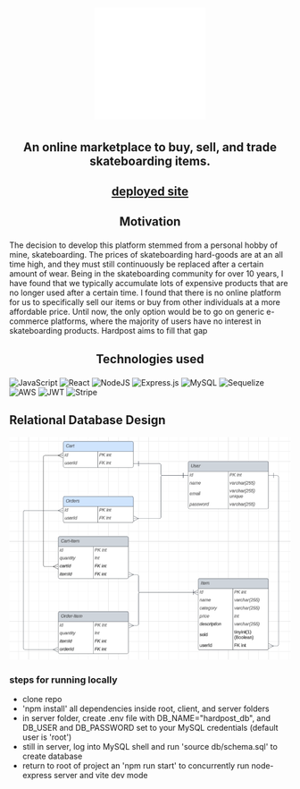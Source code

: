 # <p align="center">[<img style="height: 200px; width: 200px;" src="./client/src/images/Hardpost-logos_transparent.png">](https://hardpost-f79ecee5b44d.herokuapp.com/)</p>

## <h2 align="center"> An online marketplace to buy, sell, and trade skateboarding items. </h2>

## <p align="center"> [deployed site](https://hardpost-f79ecee5b44d.herokuapp.com/) </p>

## <p align="center">Motivation

The decision to develop this platform stemmed from a personal hobby of mine, skateboarding. The prices of skateboarding hard-goods are at an all time high, and they must still continuously be replaced after a certain amount of wear. Being in the skateboarding community for over 10 years, I have found that we typically accumulate lots of expensive products that are no longer used after a certain time. I found that there is no online platform for us to specifically sell our items or buy from other individuals at a more affordable price. Until now, the only option would be to go on generic e-commerce platforms, where the majority of users have no interest in skateboarding products. Hardpost aims to fill that gap

## <p align="center">Technologies used

![JavaScript](https://img.shields.io/badge/javascript-%23323330.svg?style=for-the-badge&logo=javascript&logoColor=%23F7DF1E)
![React](https://img.shields.io/badge/react-%2320232a.svg?style=for-the-badge&logo=react&logoColor=%2361DAFB)
![NodeJS](https://img.shields.io/badge/node.js-6DA55F?style=for-the-badge&logo=node.js&logoColor=black)
![Express.js](https://img.shields.io/badge/express.js-%23404d59.svg?style=for-the-badge&logo=express&logoColor=%2361DAFB)
![MySQL](https://img.shields.io/badge/mysql-%2300f.svg?style=for-the-badge&logo=mysql&logoColor=red)
![Sequelize](https://img.shields.io/badge/Sequelize-52B0E7?style=for-the-badge&logo=Sequelize&logoColor=white)
![AWS](https://img.shields.io/badge/AWS-%23FF9900.svg?style=for-the-badge&logo=amazon-aws&logoColor=white)
![JWT](https://img.shields.io/badge/JWT-black?style=for-the-badge&logo=JSON%20web%20tokens)
![Stripe](https://img.shields.io/badge/Stripe-626CD9?style=for-the-badge&logo=Stripe&logoColor=white)

</p>

## Relational Database Design

<img src="./hardpost-ERD.png">

### steps for running locally

- clone repo
- 'npm install' all dependencies inside root, client, and server folders
- in server folder, create .env file with DB_NAME="hardpost_db", and DB_USER and DB_PASSWORD set to your MySQL credentials (default user is 'root')
- still in server, log into MySQL shell and run 'source db/schema.sql' to create database
- return to root of project an 'npm run start' to concurrently run node-express server and vite dev mode
